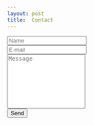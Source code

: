 ```yaml
---
layout: post
title:  Contact
---
```


<div class="contact-form">
    <form role="form" action="http://formspree.io/com.atekihcan@gmail.com" method="POST">
        <div class="form-group">
            <input type="text" placeholder="Name" name="name" class="form-control" required="required" ></input>
        </div>
        <div class="form-group">
            <input type="email" placeholder="E-mail" name="_replyto" class="form-control" required="required" ></input>
        </div>
        <div class="form-group">
            <textarea rows="8" placeholder="Message" name="message" class="form-control" style="resize: none;"></textarea>
        </div>
        <input type="submit" value="Send" class="btn btn-primary btn-large btn-block"></input>
        <input type="hidden" name="_next" value="{{ "/thanks/" | prepend: site.baseurl }}" />
    </form>
</div>